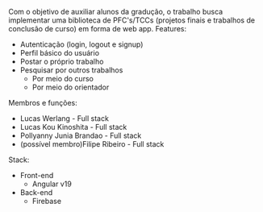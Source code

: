 Com o objetivo de auxiliar alunos da gradução, o trabalho busca implementar uma biblioteca de PFC's/TCCs (projetos finais e trabalhos de conclusão de curso) em forma de web app.
Features:
  - Autenticação (login, logout e signup)
  - Perfil básico do usuário
  - Postar o próprio trabalho
  - Pesquisar por outros trabalhos
      - Por meio do curso
      - Por meio do orientador
   
Membros e funções: 
- Lucas Werlang - Full stack
- Lucas Kou Kinoshita - Full stack
- Pollyanny Junia Brandao - Full stack
- (possível membro)Filipe Ribeiro - Full stack

Stack:
- Front-end
  - Angular v19
- Back-end
  - Firebase 
